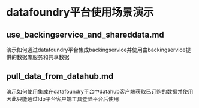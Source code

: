 #  datafoundry平台使用场景演示
##  use_backingservice_and_shareddata.md
演示如何通过datafoundry平台集成backingservice并使用由backingservice提供的数据库服务和共享数据

## pull_data_from_datahub.md
演示如何使用集成在datafoundry平台中datahub客户端获取已订购的数据并使用
因此只能通过ldp平台客户端工具登陆平台后使用  
